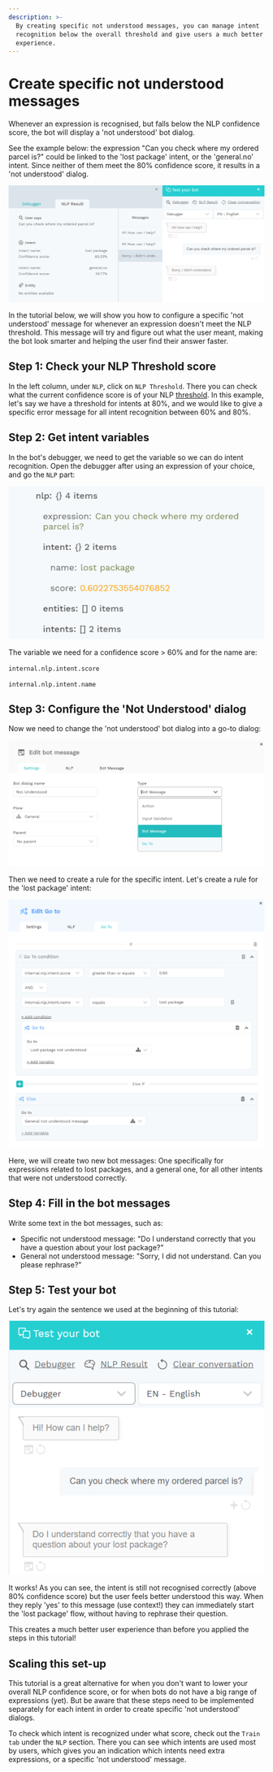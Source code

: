 ```yaml
---
description: >-
  By creating specific not understood messages, you can manage intent
  recognition below the overall threshold and give users a much better
  experience.
---
```


# Create specific not understood messages

Whenever an expression is recognised, but falls below the NLP confidence score, the bot will display a 'not understood' bot dialog. 

See the example below: the expression "Can you check where my ordered parcel is?" could be linked to the 'lost package' intent, or the 'general.no' intent. Since neither of them meet the 80% confidence score, it results in a 'not understood' dialog.

![The confidence score is too low for the bot to recognise this expression correctly](../../.gitbook/assets/image%20%28484%29.png)

In the tutorial below, we will show you how to configure a specific 'not understood' message for whenever an expression doesn't meet the NLP threshold. This message will try and figure out what the user meant, making the bot look smarter and helping the user find their answer faster.

## Step 1: Check your NLP Threshold score

In the left column, under `NLP`, click on `NLP Threshold`. There you can check what the current confidence score is of your NLP [threshold](https://docs.chatlayer.ai/understanding-users/natural-language-processing-nlp/settings). In this example, let's say we have a threshold for intents at 80%, and we would like to give a specific error message for all intent recognition between 60% and 80%.

## Step 2: Get intent variables

In the bot's debugger, we need to get the variable so we can do intent recognition. Open the debugger after using an expression of your choice, and go the `NLP` part:

![](../../.gitbook/assets/image%20%28483%29.png)

The variable we need for a confidence score &gt; 60% and for the name are:

`internal.nlp.intent.score`

`internal.nlp.intent.name`

## Step 3: Configure the 'Not Understood' dialog

Now we need to change the 'not understood' bot dialog into a go-to dialog:

![Click on Go To to convert this dialog into a go-to dialog](../../.gitbook/assets/image%20%28486%29.png)

Then we need to create a rule for the specific intent. Let's create a rule for the 'lost package' intent:

![](../../.gitbook/assets/image%20%28482%29.png)

Here, we will create two new bot messages: One specifically for expressions related to lost packages, and a general one, for all other intents that were not understood correctly.

## Step 4: Fill in the bot messages

Write some text in the bot messages, such as:

* Specific not understood message: "Do I understand correctly that you have a question about your lost package?"
* General not understood message: "Sorry, I did not understand. Can you please rephrase?"

## Step 5: Test your bot

Let's try again the sentence we used at the beginning of this tutorial:

![](../../.gitbook/assets/image%20%28485%29.png)

It works! As you can see, the intent is still not recognised correctly \(above 80% confidence score\) but the user feels better understood this way. When they reply 'yes' to this message \(use context!\) they can immediately start the 'lost package' flow, without having to rephrase their question. 

This creates a much better user experience than before you applied the steps in this tutorial! 

## Scaling this set-up

This tutorial is a great alternative for when you don't want to lower your overall NLP confidence score, or for when bots do not have a big range of expressions \(yet\). But be aware that these steps need to be implemented separately for each intent in order to create specific 'not understood' dialogs. 

To check which intent is recognized under what score, check out the `Train tab` under the `NLP` section. There you can see which intents are used most by users, which gives you an indication which intents need extra expressions, or a specific 'not understood' message.



